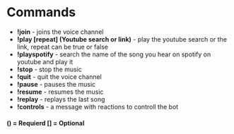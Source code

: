 # Commands
- **!join** - joins the voice channel
- **!play [repeat] (Youtube search or link)** - play the youtube search or the link, repeat can be true or false
- **!playspotify** - search the name of the song you hear on spotify on youtube and play it
- **!stop** - stop the music
- **!quit** - quit the voice channel
- **!pause** - pauses the music
- **!resume** - resumes the music
- **!replay** - replays the last song
- **!controls** - a message with reactions to controll the bot
#### () = Requierd [] = Optional